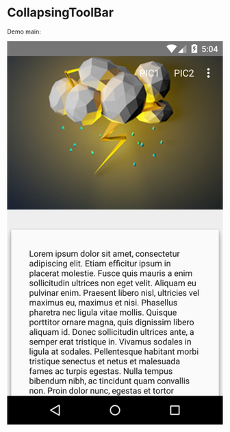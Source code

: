 # CollapsingToolBar

Demo main:


![](https://github.com/bulbulhossen/CollapsingToolBar/blob/master/demoimage.png?raw=true)

